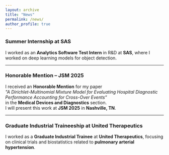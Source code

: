```yaml
---
layout: archive
title: "News"
permalink: /news/
author_profile: true
---
```


### Summer Internship at SAS

I worked as an **Analytics Software Test Intern** in R&D at **SAS**, where I worked on deep learning models for object detection.

---

### Honorable Mention – JSM 2025

I received an **Honorable Mention** for my paper  
*"A Dirichlet-Multinomial Mixture Model for Evaluating Hospital Diagnostic Performance Accounting for Cross-Over Events"*  
in the **Medical Devices and Diagnostics** section.  
I will present this work at **JSM 2025** in **Nashville, TN**.

---

### Graduate Industrial Traineeship at United Therapeutics

I worked as a **Graduate Industrial Trainee** at **United Therapeutics**, focusing on clinical trials and biostatistics related to **pulmonary arterial hypertension**.




